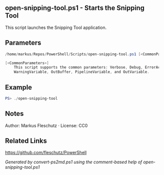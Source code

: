 ## open-snipping-tool.ps1 - Starts the Snipping Tool

This script launches the Snipping Tool application.

## Parameters
```powershell
/home/markus/Repos/PowerShell/Scripts/open-snipping-tool.ps1 [<CommonParameters>]

[<CommonParameters>]
    This script supports the common parameters: Verbose, Debug, ErrorAction, ErrorVariable, WarningAction, 
    WarningVariable, OutBuffer, PipelineVariable, and OutVariable.
```

## Example
```powershell
PS> ./open-snipping-tool

```

## Notes
Author: Markus Fleschutz · License: CC0

## Related Links
https://github.com/fleschutz/PowerShell

*Generated by convert-ps2md.ps1 using the comment-based help of open-snipping-tool.ps1*
